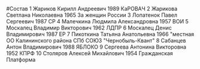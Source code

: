 #Состав
1 Жариков Кирилл Андреевич 1989 КаРОВАЧ
2 Жарикова Светлана Николаевна 1965 За женщин России
3 Лопатенок Павел Сергеевич 1987 СР
4 Малечкина Людмила Александровна 1957 ВОИ
5 Москалец Владимир Викторович 1962 ЛДПР
6 Москалец Денис Владимирович 1987 ЕР
7 Пикоткина Татьяна Анатольевна 1966 \"местная ОО Калининского района СПб СОЮЗ \"Чернобыль-Квант\"
8 Сабанцев Антон Владимирович 1988 ЯБЛОКО
9 Сергеева Антонина Викторовна 1952 КПРФ
10 Столяров Алексей Михайлович 1954 Гражданская Платформа
